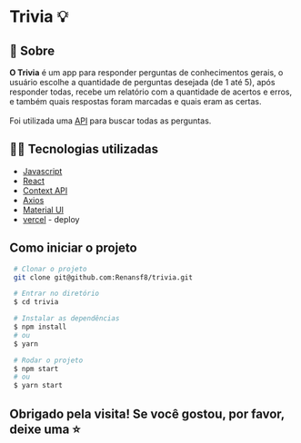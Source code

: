 <h1>
  Trivia  💡
</h1>

## 📗 Sobre
**O Trivia** é um app para responder perguntas de conhecimentos gerais, o usuário escolhe a quantidade de perguntas desejada (de 1 até 5), após responder todas, recebe um relatório com a quantidade de acertos e erros, e também quais respostas foram marcadas e quais eram as certas.
<br>
<br>
Foi utilizada uma [API](https://opentdb.com/api.php?amount=QUANTIDADE.) para buscar todas as perguntas.

## 🧑‍💻 Tecnologias utilizadas
 - [Javascript](https://developer.mozilla.org/pt-BR/docs/Web/JavaScript)
 - [React](https://pt-br.reactjs.org/docs/getting-started.html)
 - [Context API](https://pt-br.reactjs.org/docs/context.html)
 - [Axios](https://github.com/axios/axios)
 - [Material UI](https://mui.com/pt/)
 - [vercel](https://vercel.com/renansf8) -  deploy

 ##  Como iniciar o projeto
 ```bash
  # Clonar o projeto
  git clone git@github.com:Renansf8/trivia.git
 ````

 ```bash
  # Entrar no diretório
  $ cd trivia
 ````

 ```bash
  # Instalar as dependências
  $ npm install
  # ou
  $ yarn
 ````

 ```bash
  # Rodar o projeto
  $ npm start
  # ou
  $ yarn start
 ````

 <h2>Obrigado pela visita! Se você gostou, por favor, deixe uma ⭐</h2>
